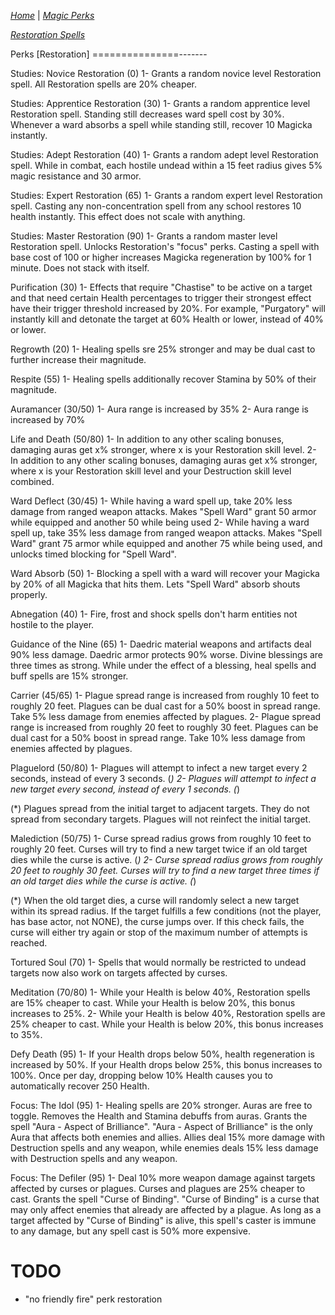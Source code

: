 _[Home](../)_ |
_[Magic Perks](../magic)_

_[Restoration Spells](./spells/restoration.md)_

Perks [Restoration]
===============-------

Studies: Novice Restoration (0)
1- Grants a random novice level Restoration spell. All Restoration spells are 20% cheaper.

Studies: Apprentice Restoration (30)
1- Grants a random apprentice level Restoration spell. Standing still decreases ward spell cost by 30%. Whenever a ward absorbs a spell while standing still, recover 10 Magicka instantly.

Studies: Adept Restoration (40)
1- Grants a random adept level Restoration spell. While in combat, each hostile undead within a 15 feet radius gives 5% magic resistance and 30 armor.

Studies: Expert Restoration (65)
1- Grants a random expert level Restoration spell. Casting any non-concentration spell from any school restores 10 health instantly. This effect does not scale with anything.

Studies: Master Restoration (90)
1- Grants a random master level Restoration spell. Unlocks Restoration's "focus" perks. Casting a spell with base cost of 100 or higher increases Magicka regeneration by 100% for 1 minute. Does not stack with itself.

Purification (30)
1- Effects that require "Chastise" to be active on a target and that need certain Health
	percentages to trigger their strongest effect have their trigger threshold increased
	by 20%. For example, "Purgatory" will instantly kill and detonate the target at 60%
	Health or lower, instead of 40% or lower.

Regrowth (20)
1- Healing spells sre 25% stronger and may be dual cast to further increase their 
	magnitude.

Respite (55)
1- Healing spells additionally recover Stamina by 50% of their magnitude.

Auramancer (30/50)
1- Aura range is increased by 35%
2- Aura range is increased by 70%

Life and Death (50/80)
1- In addition to any other scaling bonuses, damaging auras get x% stronger, where x
	is your Restoration skill level.
2- In addition to any other scaling bonuses, damaging auras get x% stronger, where x
	is your Restoration skill level and your Destruction skill level combined.

Ward Deflect (30/45)
1- While having a ward spell up, take 20% less damage from ranged weapon attacks. Makes "Spell Ward" grant 50 armor while equipped and another 50 while being used
2- While having a ward spell up, take 35% less damage from ranged weapon attacks. Makes "Spell Ward" grant 75 armor while equipped and another 75 while being used, and unlocks timed blocking for "Spell Ward".

Ward Absorb (50)
1- Blocking a spell with a ward will recover your Magicka by 20% of all Magicka that hits them. Lets "Spell Ward" absorb shouts properly. 

Abnegation (40)
1-	Fire, frost and shock spells don't harm entities not hostile to the player.

Guidance of the Nine (65)
1-	Daedric material weapons and artifacts deal 90% less damage. Daedric armor protects 90% worse. Divine blessings are three times as strong. While under the effect of a blessing, heal spells and buff spells are 15% stronger.

Carrier (45/65)
1- Plague spread range is increased from roughly 10 feet to roughly 20 feet. Plagues can
	be dual cast for a 50% boost in spread range. Take 5% less damage from enemies
	affected by plagues.
2- Plague spread range is increased from roughly 20 feet to roughly 30 feet. Plagues can
	be dual cast for a 50% boost in spread range. Take 10% less damage from enemies
	affected by plagues.

Plaguelord (50/80)
1- Plagues will attempt to infect a new target every 2 seconds, instead of every 3 seconds. (*)
2- Plagues will attempt to infect a new target every second, instead of every 1 seconds. (*)

(*) Plagues spread from the initial target to adjacent targets. They do not spread from secondary
	targets. Plagues will not reinfect the initial target.

Malediction (50/75)
1- Curse spread radius grows from roughly 10 feet to roughly 20 feet. Curses will try
	to find a new target twice if an old target dies while the curse is active. (*)
2- Curse spread radius grows from roughly 20 feet to roughly 30 feet. Curses will try
	to find a new target three times if an old target dies while the curse is active. (*)
	
(*) When the old target dies, a curse will randomly select a new target within its spread
	radius. If the target fulfills a few conditions (not the player, has base actor, not
	NONE), the curse jumps over. If this check fails, the curse will either try again or
	stop of the maximum number of attempts is reached.

Tortured Soul (70)
1- Spells that would normally be restricted to undead targets now also work on targets
	affected by curses.

Meditation (70/80)
1- While your Health is below 40%, Restoration spells are 15% cheaper to cast. While
	your Health is below 20%, this bonus increases to 25%.
2- While your Health is below 40%, Restoration spells are 25% cheaper to cast. While
	your Health is below 20%, this bonus increases to 35%.

Defy Death (95)
1- If your Health drops below 50%, health regeneration is increased by 50%. If your
	Health drops below 25%, this bonus increases to 100%. Once per day, dropping
	below 10% Health causes you to automatically recover 250 Health.

Focus: The Idol (95)
1- Healing spells are 20% stronger. Auras are free to toggle. Removes the Health and
	Stamina debuffs from auras. Grants the spell "Aura - Aspect of Brilliance".
	"Aura - Aspect of Brilliance" is the only Aura that affects both enemies and
	allies. Allies deal 15% more damage with Destruction spells and any weapon, 
	while enemies deals 15% less damage with Destruction spells and any weapon.

Focus: The Defiler (95)
1- Deal 10% more weapon damage against targets affected by curses or plagues. Curses and
	plagues are 25% cheaper to cast. Grants the spell "Curse of Binding".
	"Curse of Binding" is a curse that may only affect enemies that already are affected
	by a plague. As long as a target affected by "Curse of Binding" is alive, this
	spell's caster is immune to any damage, but any spell cast is 50% more expensive.

	
TODO
====

- "no friendly fire" perk restoration

